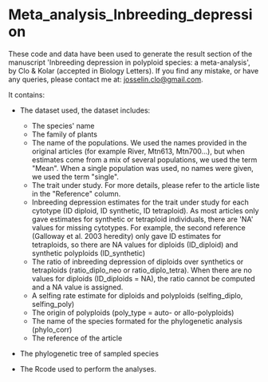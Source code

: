 # Meta_analysis_Inbreeding_depression

These code and data have been used to generate the result section of the manuscript 'Inbreeding depression in polyploid species: a meta-analysis', by Clo & Kolar
(accepted in Biology Letters). If you find any mistake, or have any queries, please contact me at: josselin.clo@gmail.com.

It contains:

- The dataset used, the dataset includes:
  * The species' name
  * The family of plants
  * The name of the populations. We used the names provided in the original articles (for example River, Mtn613, Mtn700...), but when estimates come from a mix of several populations, we used the term "Mean". When a single population was used, no names were given, we used the term "single".
  * The trait under study. For more details, please refer to the article liste in the "Reference" column. 
  * Inbreeding depression estimates for the trait under study for each cytotype (ID diploid, ID synthetic, ID tetraploid). As most articles only gave estimates for synthetic or tetraploid individuals, there are 'NA' values for missing cytotypes. For example, the second reference (Galloway et al. 2003 heredity) only gave ID estimates for tetraploids, so there are NA values for diploids (ID_diploid) and synthetic polyploids (ID_synthetic)
  * The ratio of inbreeding depression of diploids over synthetics or tetraploids (ratio_diplo_neo or ratio_diplo_tetra). When there are no values for diploids (ID_diploids = NA), the ratio cannot be computed and a NA value is assigned.
  * A selfing rate estimate for diploids and polyploids (selfing_diplo, selfing_poly)
  * The origin of polyploids (poly_type = auto- or allo-polyploids)
  * The name of the species formated for the phylogenetic analysis (phylo_corr)
  * The reference of the article
  
- The phylogenetic tree of sampled species
- The Rcode used to perform the analyses.
